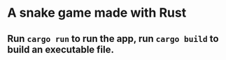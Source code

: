 
# A snake game made with Rust

## Run `cargo run` to run the app, run `cargo build` to build an executable file. 

